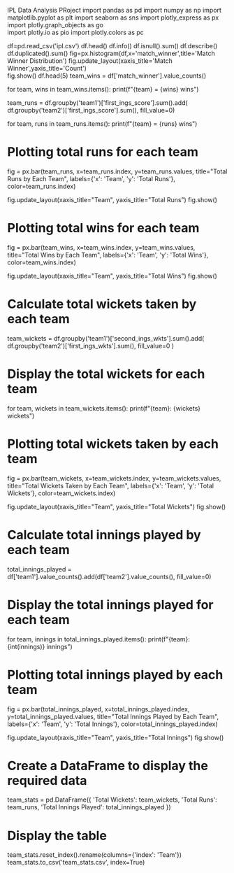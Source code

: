 IPL Data Analysis PRoject
import pandas as pd
import numpy as np 
import matplotlib.pyplot as plt
import seaborn as sns 
import plotly_express as px
import plotly.graph_objects as go   
import plotly.io as pio
import plotly.colors as pc



df=pd.read_csv('ipl.csv')
df.head()
df.info()
df.isnull().sum()
df.describe()
df.duplicated().sum()
fig=px.histogram(df,x='match_winner',title='Match Winner Distribution')
fig.update_layout(xaxis_title='Match Winner',yaxis_title='Count')   
fig.show()
df.head(5)
team_wins = df['match_winner'].value_counts()

for team, wins in team_wins.items():
    print(f"{team} = {wins} wins")

team_runs = df.groupby('team1')['first_ings_score'].sum().add(
    df.groupby('team2')['first_ings_score'].sum(), fill_value=0)

for team, runs in team_runs.items():
    print(f"{team} = {runs} wins")
# Plotting total runs for each team
fig = px.bar(team_runs, 
             x=team_runs.index, 
             y=team_runs.values, 
             title="Total Runs by Each Team", 
             labels={'x': 'Team', 'y': 'Total Runs'},
             color=team_runs.index)

fig.update_layout(xaxis_title="Team", yaxis_title="Total Runs")
fig.show()
# Plotting total wins for each team
fig = px.bar(team_wins, 
             x=team_wins.index, 
             y=team_wins.values, 
             title="Total Wins by Each Team", 
             labels={'x': 'Team', 'y': 'Total Wins'},
             color=team_wins.index)

fig.update_layout(xaxis_title="Team", yaxis_title="Total Wins")
fig.show()
# Calculate total wickets taken by each team
team_wickets = df.groupby('team1')['second_ings_wkts'].sum().add(
    df.groupby('team2')['first_ings_wkts'].sum(), fill_value=0
)

# Display the total wickets for each team
for team, wickets in team_wickets.items():
    print(f"{team}: {wickets} wickets")
# Plotting total wickets taken by each team
fig = px.bar(team_wickets, 
             x=team_wickets.index, 
             y=team_wickets.values, 
             title="Total Wickets Taken by Each Team", 
             labels={'x': 'Team', 'y': 'Total Wickets'},
             color=team_wickets.index)

fig.update_layout(xaxis_title="Team", yaxis_title="Total Wickets")
fig.show()
# Calculate total innings played by each team
total_innings_played = df['team1'].value_counts().add(df['team2'].value_counts(), fill_value=0)

# Display the total innings played for each team
for team, innings in total_innings_played.items():
    print(f"{team}: {int(innings)} innings")
# Plotting total innings played by each team
fig = px.bar(total_innings_played, 
             x=total_innings_played.index, 
             y=total_innings_played.values, 
             title="Total Innings Played by Each Team", 
             labels={'x': 'Team', 'y': 'Total Innings'},
             color=total_innings_played.index)

fig.update_layout(xaxis_title="Team", yaxis_title="Total Innings")
fig.show()
# Create a DataFrame to display the required data
team_stats = pd.DataFrame({
    'Total Wickets': team_wickets,
    'Total Runs': team_runs,
    'Total Innings Played': total_innings_played
})

# Display the table
team_stats.reset_index().rename(columns={'index': 'Team'})
team_stats.to_csv('team_stats.csv', index=True)
